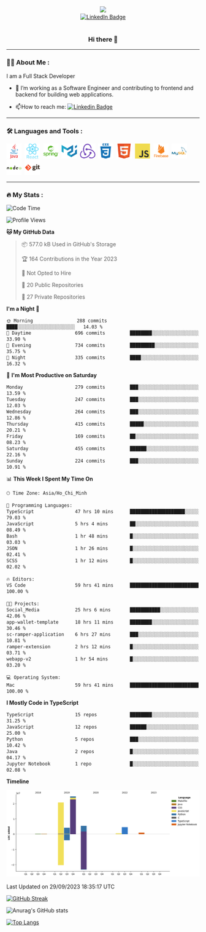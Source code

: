 <div id="header" align="center">
  <img src="https://media.giphy.com/media/bGgsc5mWoryfgKBx1u/giphy.gif" width="100"/>
  <div id="badges">
    <a href="https://www.linkedin.com/in/bao-le-5280601ab/">
      <img src="https://img.shields.io/badge/LinkedIn-blue?style=for-the-badge&logo=linkedin&logoColor=white" alt="LinkedIn Badge"/>
    </a>
  </div>
  <img src="https://komarev.com/ghpvc/?username=nighD&style=flat-square&color=blue" alt=""/>
  <h3>
    Hi there 👋
  </h3>
</div>

---

### :woman_technologist: About Me :
I am a Full Stack Developer

- :telescope: I’m working as a Software Engineer and contributing to frontend and backend for building web applications.

- :mailbox:How to reach me: [![Linkedin Badge](https://img.shields.io/badge/-kakbar-blue?style=flat&logo=Linkedin&logoColor=white)](https://www.linkedin.com/in/bao-le-5280601ab/)

---

### :hammer_and_wrench: Languages and Tools :
<div>
  <img src="https://github.com/devicons/devicon/blob/master/icons/java/java-original-wordmark.svg" title="Java" alt="Java" width="40" height="40"/>&nbsp;
  <img src="https://github.com/devicons/devicon/blob/master/icons/react/react-original-wordmark.svg" title="React" alt="React" width="40" height="40"/>&nbsp;
  <img src="https://github.com/devicons/devicon/blob/master/icons/spring/spring-original-wordmark.svg" title="Spring" alt="Spring" width="40" height="40"/>&nbsp;
  <img src="https://github.com/devicons/devicon/blob/master/icons/materialui/materialui-original.svg" title="Material UI" alt="Material UI" width="40" height="40"/>&nbsp;
  <img src="https://github.com/devicons/devicon/blob/master/icons/redux/redux-original.svg" title="Redux" alt="Redux " width="40" height="40"/>&nbsp;
  <img src="https://github.com/devicons/devicon/blob/master/icons/css3/css3-plain-wordmark.svg"  title="CSS3" alt="CSS" width="40" height="40"/>&nbsp;
  <img src="https://github.com/devicons/devicon/blob/master/icons/html5/html5-original.svg" title="HTML5" alt="HTML" width="40" height="40"/>&nbsp;
  <img src="https://github.com/devicons/devicon/blob/master/icons/javascript/javascript-original.svg" title="JavaScript" alt="JavaScript" width="40" height="40"/>&nbsp;
  <img src="https://github.com/devicons/devicon/blob/master/icons/firebase/firebase-plain-wordmark.svg" title="Firebase" alt="Firebase" width="40" height="40"/>&nbsp;
  <img src="https://github.com/devicons/devicon/blob/master/icons/mysql/mysql-original-wordmark.svg" title="MySQL"  alt="MySQL" width="40" height="40"/>&nbsp;
  <img src="https://github.com/devicons/devicon/blob/master/icons/nodejs/nodejs-original-wordmark.svg" title="NodeJS" alt="NodeJS" width="40" height="40"/>&nbsp;
  <img src="https://github.com/devicons/devicon/blob/master/icons/git/git-original-wordmark.svg" title="Git" **alt="Git" width="40" height="40"/>
</div>

---

### :fire: My Stats :

<!--START_SECTION:waka-->
![Code Time](http://img.shields.io/badge/Code%20Time-1%2C738%20hrs%2035%20mins-blue)

![Profile Views](http://img.shields.io/badge/Profile%20Views-0-blue)

**🐱 My GitHub Data** 

> 📦 577.0 kB Used in GitHub's Storage 
 > 
> 🏆 164 Contributions in the Year 2023
 > 
> 🚫 Not Opted to Hire
 > 
> 📜 20 Public Repositories 
 > 
> 🔑 27 Private Repositories 
 > 
**I'm a Night 🦉** 

```text
🌞 Morning                288 commits         ████░░░░░░░░░░░░░░░░░░░░░   14.03 % 
🌆 Daytime                696 commits         ████████░░░░░░░░░░░░░░░░░   33.90 % 
🌃 Evening                734 commits         █████████░░░░░░░░░░░░░░░░   35.75 % 
🌙 Night                  335 commits         ████░░░░░░░░░░░░░░░░░░░░░   16.32 % 
```
📅 **I'm Most Productive on Saturday** 

```text
Monday                   279 commits         ███░░░░░░░░░░░░░░░░░░░░░░   13.59 % 
Tuesday                  247 commits         ███░░░░░░░░░░░░░░░░░░░░░░   12.03 % 
Wednesday                264 commits         ███░░░░░░░░░░░░░░░░░░░░░░   12.86 % 
Thursday                 415 commits         █████░░░░░░░░░░░░░░░░░░░░   20.21 % 
Friday                   169 commits         ██░░░░░░░░░░░░░░░░░░░░░░░   08.23 % 
Saturday                 455 commits         ██████░░░░░░░░░░░░░░░░░░░   22.16 % 
Sunday                   224 commits         ███░░░░░░░░░░░░░░░░░░░░░░   10.91 % 
```


📊 **This Week I Spent My Time On** 

```text
🕑︎ Time Zone: Asia/Ho_Chi_Minh

💬 Programming Languages: 
TypeScript               47 hrs 10 mins      ████████████████████░░░░░   79.03 % 
JavaScript               5 hrs 4 mins        ██░░░░░░░░░░░░░░░░░░░░░░░   08.49 % 
Bash                     1 hr 48 mins        █░░░░░░░░░░░░░░░░░░░░░░░░   03.03 % 
JSON                     1 hr 26 mins        █░░░░░░░░░░░░░░░░░░░░░░░░   02.41 % 
SCSS                     1 hr 12 mins        █░░░░░░░░░░░░░░░░░░░░░░░░   02.02 % 

🔥 Editors: 
VS Code                  59 hrs 41 mins      █████████████████████████   100.00 % 

🐱‍💻 Projects: 
Social_Media             25 hrs 6 mins       ███████████░░░░░░░░░░░░░░   42.06 % 
app-wallet-template      18 hrs 11 mins      ████████░░░░░░░░░░░░░░░░░   30.46 % 
sc-ramper-application    6 hrs 27 mins       ███░░░░░░░░░░░░░░░░░░░░░░   10.81 % 
ramper-extension         2 hrs 12 mins       █░░░░░░░░░░░░░░░░░░░░░░░░   03.71 % 
webapp-v2                1 hr 54 mins        █░░░░░░░░░░░░░░░░░░░░░░░░   03.20 % 

💻 Operating System: 
Mac                      59 hrs 41 mins      █████████████████████████   100.00 % 
```

**I Mostly Code in TypeScript** 

```text
TypeScript               15 repos            ████████░░░░░░░░░░░░░░░░░   31.25 % 
JavaScript               12 repos            ██████░░░░░░░░░░░░░░░░░░░   25.00 % 
Python                   5 repos             ███░░░░░░░░░░░░░░░░░░░░░░   10.42 % 
Java                     2 repos             █░░░░░░░░░░░░░░░░░░░░░░░░   04.17 % 
Jupyter Notebook         1 repo              █░░░░░░░░░░░░░░░░░░░░░░░░   02.08 % 
```



**Timeline**

![Lines of Code chart](https://raw.githubusercontent.com/nighD/nighD/main/assets/bar_graph.png)


 Last Updated on 29/09/2023 18:35:17 UTC
<!--END_SECTION:waka-->

[![GitHub Streak](http://github-readme-streak-stats.herokuapp.com?user=nighD&theme=dark&border_radius=4.7&mode=weekly)](https://git.io/streak-stats)

![Anurag's GitHub stats](https://github-readme-stats.vercel.app/api?username=nighD&show_icons=true&theme=radical)

[![Top Langs](https://github-readme-stats.vercel.app/api/top-langs/?username=nighD&layout=compact&theme=vision-friendly-dark)](https://github.com/anuraghazra/github-readme-stats)

<!--
**nighD/nighD** is a ✨ _special_ ✨ repository because its `README.md` (this file) appears on your GitHub profile.


Here are some ideas to get you started:

- 🔭 I’m currently working on ...
- 🌱 I’m currently learning ...
- 👯 I’m looking to collaborate on ...
- 🤔 I’m looking for help with ...
- 💬 Ask me about ...
- 📫 How to reach me: ...
- 😄 Pronouns: ...
- ⚡ Fun fact: ...
-->
